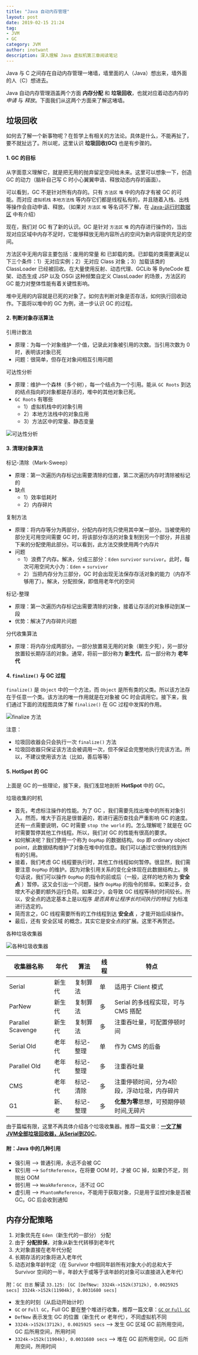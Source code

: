 ```yaml
---
title: "Java 自动内存管理"
layout: post
date: 2019-02-15 21:24
tag:
- JVM
- GC
category: JVM
author: inotwant
description: 深入理解 Java 虚拟机第三章阅读笔记
---
```


Java 与 C 之间存在自动内存管理一堵墙，墙里面的人（Java）想出来，墙外面的人（C）想进去。

Java 自动内存管理涵盖两个方面 **内存分配** 和 **垃圾回收**，也就对应着动态内存的 *申请* 与 *释放*。下面我们从这两个方面来了解这堵墙。

## 垃圾回收

如何去了解一个新事物呢？在哲学上有相关的方法论。具体是什么，不能再扯了，要不就扯远了。所以呢，这里认识 **垃圾回收(GC)** 也是有步骤的。

#### 1. GC 的目标 
从字面意义理解它，就是把无用的抛弃留足空间给未来。这里可以想象一下，创造 GC 的动力（脑补自己写 C 时小心翼翼申请、释放动态内存的画面）。

可以看到，GC 不是针对所有内存的。只有 `方法区` `堆` 中的内存才有被 GC 的可能。而对应 `虚拟机栈` `本地方法栈` 等内存它们都是线程私有的，并且随着入栈、出栈等操作会自动申请、释放。（如果对 `方法区` `堆` 等名词不了解，在 [Java-运行时数据区](https://www.inotwant.top//Java-%E8%BF%90%E8%A1%8C%E6%97%B6%E6%95%B0%E6%8D%AE%E5%8C%BA/) 中有介绍）

现在，我们对 GC 有了新的认识。GC 是针对 `方法区` `堆` 的内存进行操作的，当出现对应区域中内存不足时，它能够释放无用内容所占的空间为新内容提供充足的空间。

方法区中无用内容主要包括：废用的常量 和 已卸载的类。已卸载的类需要满足以下三个条件：1）无对应实例；2）无对应 Class 对象；3）加载该类的 ClassLoader 已经被回收。在大量使用反射、动态代理、GCLib 等 ByteCode 框架、动态生成 JSP 以及 OSGi 这种频繁自定义 ClassLoader 的场景，方法区的 GC 能力对整体性能有着关键性影响。

堆中无用的内容就是已死的对象了。如何去判断对象是否存活，如何执行回收动作。下面将以堆中的 GC 为例，进一步认识 GC 的过程。

#### 2. 判断对象存活算法

引用计数法
- 原理：为每一个对象维护一个值，记录此对象被引用的次数。当引用次数为 0 时，表明该对象已死
- 问题：很简单，但存在对象间相互引用问题

可达性分析
- 原理：维护一个森林（多个树），每一个结点为一个引用。能从 `GC Roots` 到达的结点指向的对象都是存活的，堆中的其他对象已死。
- `GC Roots` 有哪些
	- 1）虚拟机栈中的对象引用
	- 2）本地方法栈中的对象应用
	- 3）方法区中的常量、静态变量

![可达性分析](https://raw.githubusercontent.com/INotWant/INotWant.github.io/master/assets/images/2019-02-15/gc-roots-trees.png "可达性分析")

#### 3. 清理对象算法

标记-清除（Mark-Sweep）
- 原理：第一次遍历内存标记出需要清除的位置，第二次遍历内存时清除被标记的
- 缺点
	- 1）效率低耗时
	- 2）内存碎片

复制方法
- 原理：将内存等分为两部分，分配内存时先只使用其中某一部分。当被使用的部分无可用空间需要 GC 时，将该部分存活的对象复制到另一个部分，并且接下来的分配使用此部分。可以看到，此方法交换使用两个内存片
- 问题
	- 1）浪费了内存。解决，分成三部分：`Eden` `survivor` `survivor`。此时，每次可用空间大小为：`Eden` + `survivor`
	- 2）当把内存分为三部分，GC 时会出现无法保存存活对象的能力（内存不够用了）。解决，分配担保，即借用老年代的空间
	
标记-整理
- 原理：第一次遍历内存标记出需要清除的对象，接着让存活的对象移动到某一段
- 优势：解决了内存碎片问题

分代收集算法
- 原理：将内存分成两部分。一部分放置易无用的对象（朝生夕死），另一部分放置较长期存活的对象。通常，将前一部分称为 **新生代**，后一部分称为 **老年代**

#### 4. `finalize()` 与 GC 过程

`finalize()` 是 `Object` 中的一个方法，而 `Object` 是所有类的父类。所以该方法存在于任意一个类。该方法的唯一作用就是在对象被 GC  时会调用它。接下来，我们通过下面的流程图具体了解 `finalize()` 在 GC 过程中发挥的作用。

![finalize 方法](https://raw.githubusercontent.com/INotWant/INotWant.github.io/master/assets/images/2019-02-15/finalize.png "finalize 方法")

注意：
- 垃圾回收器会只会执行一次 `finalize()` 方法
- 垃圾回收器只保证该方法会被调用一次，但不保证会完整地执行完该方法。所以，不建议使用该方法（比如，善后等等）

#### 5. HotSpot 的 GC

上面是 GC 的一些理论，接下来，我们浅显地剖析 **HotSpot** 中的 GC。

垃圾收集的时机
- 首先，考虑标注操作的性能。为了 GC ，我们需要先找出堆中的所有对象引入。然而，堆大于百兆是很普遍的，若进行遍历查找会严重影响 GC 的速度。还有一点需要说明，GC 时需要 `stop the world` 的。怎么理解呢？就是在 GC 时需要暂停其他工作线程。所以，我们对 GC 的性能有很高的要求。
- 如何解决呢？我们使用一个称为 `OopMap` 的数据结构。`Oop` 即 ordinary object point，此数据结构维护了对象在堆中的信息。我们可以通过它很快的找到所有的引用。
- 接着，我们考虑 GC 线程要执行时，其他工作线程如何暂停。很显然，我们需要注意 `OopMap` 的维护。因为对象引用关系的变化全体现在此数据结构上。换句话说，我们可以操作 `OopMap` 的指令的前或后（一般，这样的地方称为 **安全点** ）暂停。这又会引出一个问题，操作 `OopMap` 的指令的频率。如果过多，会增大不必要的额外运行负荷。如果过少，会导致 GC 线程等待的时间较长。所以，安全点的选定基本上是以程序 *是否具有让程序长时间执行的特征* 为标准进行选定的。
- 简而言之，GC 线程需要所有的工作线程到达 **安全点** ，才能开始后续操作。 
- 最后，还有 安全区域 的概念，其实它是安全点的扩展。这里不再赘述。

各种垃圾收集器

![各种垃圾收集器](https://raw.githubusercontent.com/INotWant/INotWant.github.io/master/assets/images/2019-02-15/gcs.png "各种垃圾收集器")

| 收集器名称  | 年代 |  算法 | 线程 | 特点 |
| ---------- | ----------- | ----------- | ----------- | ----------- |
| Serial | 新生代 | 复制算法 | 单 | 适用于 Client 模式 |
| ParNew | 新生代 | 复制算法 | 多 | Serial 的多线程实现，可与 CMS 搭配 |
| Parallel Scavenge | 新生代 | 复制算法 | 多 | 注重吞吐量，可配置停顿时间 |
| Serial Old | 老年代 | 标记-整理 | 单 | 作为 CMS 的后备 |
| Parallel Old | 老年代 | 标记-整理 | 多 | 注重吞吐量 |
| CMS | 老年代 | 标记-清除 | 多 | 注重停顿时间，分为4阶段，浮动垃圾，内存碎片 |
| G1 | 新、老 | 标记-整理 | 多 | **化整为零**思想，可预期停顿时间,无碎片 |

由于篇幅有限，这里不再具体介绍各个垃圾收集器。推荐一篇文章：[**一文了解JVM全部垃圾回收器，从Serial到ZGC**](https://zhuanlan.zhihu.com/p/45581464)。

#### 附：Java 中的几种引用

- 强引用 --> 普通引用，永远不会被 GC
- 软引用 --> `SoftReference`，在将要 OOM 时，才被 GC 掉，如果仍不足，则抛出 OOM
- 弱引用 --> `WeakReference`，活不过 GC
- 虚引用 --> `PhantomReference`，不能用于获取对象，只是用于监控对象是否被 GC。GC 后会收到通知

## 内存分配策略

1. 对象优先在 `Eden`（新生代的一部分） 分配
2. 由于 **分配担保**，对象从新生代转移到老年代
3. 大对象直接在老年代分配
4. 长期存活的对象将进入老年代
5. 动态对象年龄判定（在 Survivor 中相同年龄所有对象大小的总和大于 Survivor 空间的一半，年龄大于或等于该年龄的对象可以直接进入老年代）

附：`GC 日志` 解读
`33.125: [GC [DefNew: 3324k->152k(3712k), 0.0025925 secs] 3324k->152k(11904k), 0.0031680 secs]`
- 发生的时刻（从启动开始计时）
- `GC` or `Full GC`，Full GC 要在整个堆进行收集，推荐一篇文章：[`GC` or `Full GC`](https://www.zhihu.com/question/41922036)
- `DefNew` 表示发生 GC 的位置（新生代 or 老年代），不同虚拟机不同
- `3324k->152k(3712k), 0.0025925 secs` --> 发生 GC 区域 GC 前所用空间，GC 后所用空间，所用时间
- `3324k->152k(11904k), 0.0031680 secs` --> 堆在 GC 前所用空间，GC 后所用空间，所用时间
